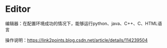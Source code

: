 # Editor
编辑器：在配置环境成功的情况下，能够运行python、java、C++、C、HTML语言

操作说明：https://link2points.blog.csdn.net/article/details/114239504
